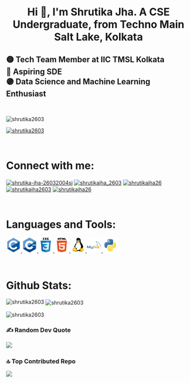<h1 align="center">Hi 👋, I'm Shrutika Jha. A CSE Undergraduate, from Techno Main Salt Lake, Kolkata</h1>
<h3 align="center"></h3>
<h2>🟡 Tech Team Member at IIC TMSL Kolkata <br>
🔴 Aspiring SDE<br>
🟣 Data Science and Machine Learning Enthusiast </h2> <br>

<p align="left"> <img src="https://komarev.com/ghpvc/?username=shrutika2603&label=Profile%20views&color=0e75b6&style=flat" alt="shrutika2603" /> </p>

<p align="left"> <a href="https://github.com/ryo-ma/github-profile-trophy"><img src="https://github-profile-trophy.vercel.app/?username=shrutika2603" alt="shrutika2603"/></a> </p><br>

<h1 align="left">Connect with me:</h1>
<p align="left">
<a href="https://linkedin.com/in/shrutika-jha-26032004sj" target="blank"><img align="center" src="https://raw.githubusercontent.com/rahuldkjain/github-profile-readme-generator/master/src/images/icons/Social/linked-in-alt.svg" alt="shrutika-jha-26032004sj" height="30" width="40" /></a>
<a href="https://instagram.com/shrutikajha_2603" target="blank"><img align="center" src="https://raw.githubusercontent.com/rahuldkjain/github-profile-readme-generator/master/src/images/icons/Social/instagram.svg" alt="shrutikajha_2603" height="30" width="40" /></a>
<a href="https://www.codechef.com/users/shrutikajha26" target="blank"><img align="center" src="https://cdn.jsdelivr.net/npm/simple-icons@3.1.0/icons/codechef.svg" alt="shrutikajha26" height="30" width="40" /></a>
<a href="https://www.hackerrank.com/shrutikajha2603" target="blank"><img align="center" src="https://raw.githubusercontent.com/rahuldkjain/github-profile-readme-generator/master/src/images/icons/Social/hackerrank.svg" alt="shrutikajha2603" height="30" width="40" /></a>
<a href="https://leetcode.com/shrutikajha_26/" target="blank"><img align="center" src="https://raw.githubusercontent.com/rahuldkjain/github-profile-readme-generator/master/src/images/icons/Social/leet-code.svg" alt="shrutikajha26" height="30" width="40" /></a>
</p>
<br>
<h1 align="left">Languages and Tools:</h1>
<p align="left"> <a href="https://www.cprogramming.com/" target="_blank" rel="noreferrer"> <img src="https://raw.githubusercontent.com/devicons/devicon/master/icons/c/c-original.svg" alt="c" width="40" height="40"/> </a> <a href="https://www.w3schools.com/cpp/" target="_blank" rel="noreferrer"> <img src="https://raw.githubusercontent.com/devicons/devicon/master/icons/cplusplus/cplusplus-original.svg" alt="cplusplus" width="40" height="40"/> </a> <a href="https://www.w3schools.com/css/" target="_blank" rel="noreferrer"> <img src="https://raw.githubusercontent.com/devicons/devicon/master/icons/css3/css3-original-wordmark.svg" alt="css3" width="40" height="40"/> </a> <a href="https://www.w3.org/html/" target="_blank" rel="noreferrer"> <img src="https://raw.githubusercontent.com/devicons/devicon/master/icons/html5/html5-original-wordmark.svg" alt="html5" width="40" height="40"/> </a> <a href="https://www.linux.org/" target="_blank" rel="noreferrer"> <img src="https://raw.githubusercontent.com/devicons/devicon/master/icons/linux/linux-original.svg" alt="linux" width="40" height="40"/> </a> <a href="https://www.mysql.com/" target="_blank" rel="noreferrer"> <img src="https://raw.githubusercontent.com/devicons/devicon/master/icons/mysql/mysql-original-wordmark.svg" alt="mysql" width="40" height="40"/> </a> <a href="https://www.python.org" target="_blank" rel="noreferrer"> <img src="https://raw.githubusercontent.com/devicons/devicon/master/icons/python/python-original.svg" alt="python" width="40" height="40"/> </a> </p><br>

<h1> Github Stats: </h1>
<p><img align="left" src="https://github-readme-stats.vercel.app/api/top-langs?username=shrutika2603&show_icons=true&locale=en&layout=compact&theme=dark" alt="shrutika2603" /></p>
<p>&nbsp;<img align="center" src="https://github-readme-stats.vercel.app/api?username=shrutika2603&show_icons=true&theme=dark&locale=en" alt="shrutika2603" /></p>
<p><img align="center" src="https://github-readme-streak-stats.herokuapp.com/?user=shrutika2603&theme=dark" alt="shrutika2603" /></p>

### ✍️ Random Dev Quote
![](https://quotes-github-readme.vercel.app/api?type=horizontal&theme=radical)
### 🔝 Top Contributed Repo
![](https://github-contributor-stats.vercel.app/api?username=shrutika2603&limit=5&theme=dark&combine_all_yearly_contributions=true)

